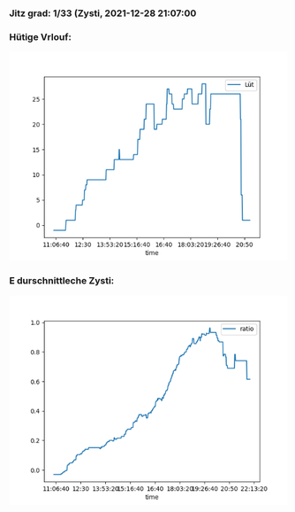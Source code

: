 ### Jitz grad: 1/33 (Zysti, 2021-12-28 21:07:00

### Hütige Vrlouf:
![Graph](Today.png)

### E durschnittleche Zysti:
![Graph](Zysti.png)